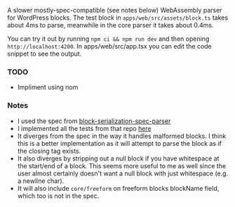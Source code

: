 A slower mostly-spec-compatible (see notes below) WebAssembly parser for WordPress blocks. The test block in `apps/web/src/assets/block.ts` takes about 4ms to parse, meanwhile in the core parser it takes about 0.4ms.

You can try it out by running `npm ci && npm run dev` and then opening `http://localhost:4200`. In apps/web/src/app.tsx you can edit the code snippet to see the output.

### TODO
- Impliment using nom

### Notes
- I used the spec from [block-serialization-spec-parser](https://github.com/WordPress/gutenberg/tree/trunk/packages/block-serialization-spec-parser)
- I implemented all the tests from that repo [here](https://github.com/KevinBatdorf/block-parser-wasm/blob/main/packages/parser/tests/parser.rs)
- It diverges from the spec in the way it handles malformed blocks. I think this is a better implementation as it will attempt to parse the block as if the closing tag exists.
- It also diverges by stripping out a null block if you have whitespace at the start/end of a block. This seems more useful to me as well since the user almost certainly doesn't want a null block with just whitespace (e.g. a newline char).
- It will also include `core/freeform` on freeform blocks blockName field, which too is not in the spec.

